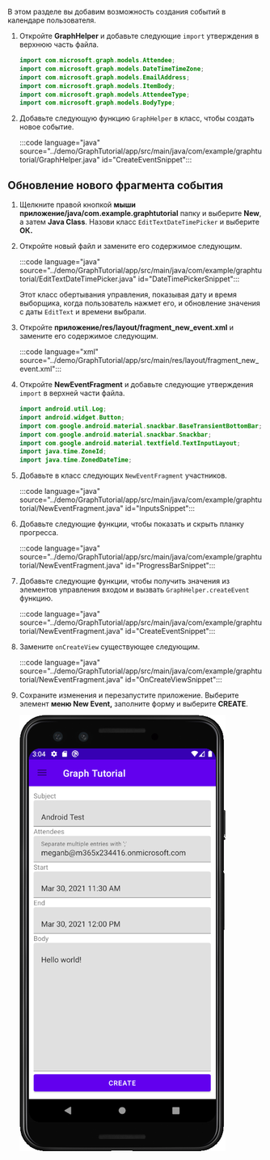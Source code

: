 <!-- markdownlint-disable MD002 MD041 -->

В этом разделе вы добавим возможность создания событий в календаре пользователя.

1. Откройте **GraphHelper** и добавьте следующие `import` утверждения в верхнюю часть файла.

    ```java
    import com.microsoft.graph.models.Attendee;
    import com.microsoft.graph.models.DateTimeTimeZone;
    import com.microsoft.graph.models.EmailAddress;
    import com.microsoft.graph.models.ItemBody;
    import com.microsoft.graph.models.AttendeeType;
    import com.microsoft.graph.models.BodyType;
    ```

1. Добавьте следующую функцию `GraphHelper` в класс, чтобы создать новое событие.

    :::code language="java" source="../demo/GraphTutorial/app/src/main/java/com/example/graphtutorial/GraphHelper.java" id="CreateEventSnippet":::

## <a name="update-new-event-fragment"></a>Обновление нового фрагмента события

1. Щелкните правой кнопкой **мыши приложение/java/com.example.graphtutorial** папку и выберите **New**, а затем **Java Class**. Назови класс `EditTextDateTimePicker` и выберите **ОК.**

1. Откройте новый файл и замените его содержимое следующим.

    :::code language="java" source="../demo/GraphTutorial/app/src/main/java/com/example/graphtutorial/EditTextDateTimePicker.java" id="DateTimePickerSnippet":::

    Этот класс обертывания управления, показывая дату и время выборщика, когда пользователь нажмет его, и обновление значения с даты `EditText` и времени выбрали.

1. Откройте **приложение/res/layout/fragment_new_event.xml** и замените его содержимое следующим.

    :::code language="xml" source="../demo/GraphTutorial/app/src/main/res/layout/fragment_new_event.xml":::

1. Откройте **NewEventFragment** и добавьте следующие утверждения `import` в верхней части файла.

    ```java
    import android.util.Log;
    import android.widget.Button;
    import com.google.android.material.snackbar.BaseTransientBottomBar;
    import com.google.android.material.snackbar.Snackbar;
    import com.google.android.material.textfield.TextInputLayout;
    import java.time.ZoneId;
    import java.time.ZonedDateTime;
    ```

1. Добавьте в класс следующих `NewEventFragment` участников.

    :::code language="java" source="../demo/GraphTutorial/app/src/main/java/com/example/graphtutorial/NewEventFragment.java" id="InputsSnippet":::

1. Добавьте следующие функции, чтобы показать и скрыть планку прогресса.

    :::code language="java" source="../demo/GraphTutorial/app/src/main/java/com/example/graphtutorial/NewEventFragment.java" id="ProgressBarSnippet":::

1. Добавьте следующие функции, чтобы получить значения из элементов управления входом и вызвать `GraphHelper.createEvent` функцию.

    :::code language="java" source="../demo/GraphTutorial/app/src/main/java/com/example/graphtutorial/NewEventFragment.java" id="CreateEventSnippet":::

1. Замените `onCreateView` существующее следующим.

    :::code language="java" source="../demo/GraphTutorial/app/src/main/java/com/example/graphtutorial/NewEventFragment.java" id="OnCreateViewSnippet":::

1. Сохраните изменения и перезапустите приложение. Выберите элемент **меню New Event,** заполните форму и выберите **CREATE**.

    ![Снимок экрана формы создания события в приложении](images/create-event.png)
